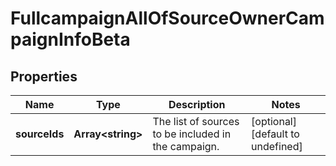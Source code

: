# FullcampaignAllOfSourceOwnerCampaignInfoBeta

## Properties

Name | Type | Description | Notes
------------ | ------------- | ------------- | -------------
**sourceIds** | **Array&lt;string&gt;** | The list of sources to be included in the campaign. | [optional] [default to undefined]

